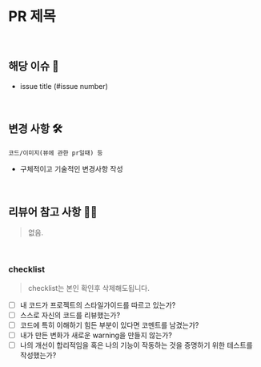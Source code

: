 # PR 제목
<br/>

## 해당 이슈 📎
- issue title (#issue number)
<br/>

## 변경 사항 🛠

```
코드/이미지(뷰에 관한 pr일때) 등 
```

- 구체적이고 기술적인 변경사항 작성

<br/>

## 리뷰어 참고 사항 🙋‍♀️
> 없음.

<br/>


### checklist
> checklist는 본인 확인후 삭제해도됩니다. 

- [ ] 내 코드가 프로젝트의 스타일가이드를 따르고 있는가?
- [ ] 스스로 자신의 코드를 리뷰했는가?
- [ ] 코드에 특히 이해하기 힘든 부분이 있다면 코멘트를 남겼는가?
- [ ] 내가 만든 변화가 새로운 warning을 만들지 않는가?
- [ ] 나의 개선이 합리적임을 혹은 나의 기능이 작동하는 것을 증명하기 위한 테스트를 작성했는가?